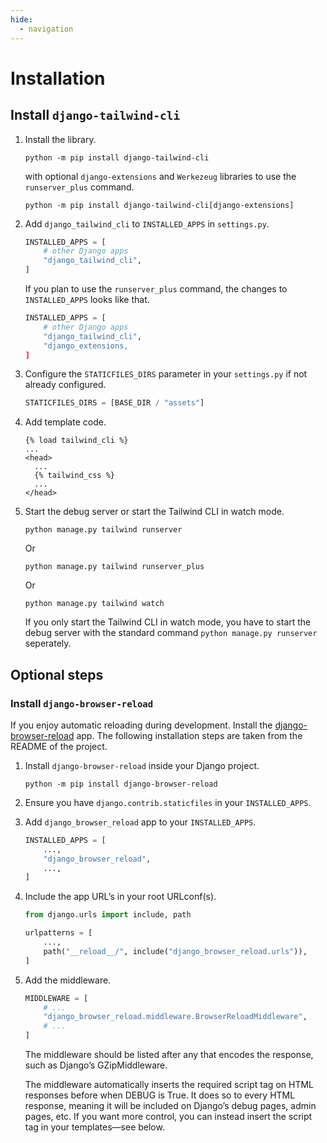 ```yaml
---
hide:
  - navigation
---
```


# Installation

## Install `django-tailwind-cli`

1. Install the library.

   ```shell
   python -m pip install django-tailwind-cli
   ```

   with optional `django-extensions` and `Werkezeug` libraries to use the `runserver_plus` command.

   ```shell
   python -m pip install django-tailwind-cli[django-extensions]
   ```

2. Add `django_tailwind_cli` to `INSTALLED_APPS` in `settings.py`.

   ```python
   INSTALLED_APPS = [
       # other Django apps
       "django_tailwind_cli",
   ]
   ```

   If you plan to use the `runserver_plus` command, the changes to `INSTALLED_APPS` looks like that.

   ```python
   INSTALLED_APPS = [
       # other Django apps
       "django_tailwind_cli",
       "django_extensions,
   ]
   ```

3. Configure the `STATICFILES_DIRS` parameter in your `settings.py` if not already configured.

   ```python
   STATICFILES_DIRS = [BASE_DIR / "assets"]
   ```

4. Add template code.

   ```htmldjango
   {% load tailwind_cli %}
   ...
   <head>
     ...
     {% tailwind_css %}
     ...
   </head>
   ```

5. Start the debug server or start the Tailwind CLI in watch mode.

   ```shell
   python manage.py tailwind runserver
   ```

   Or

   ```shell
   python manage.py tailwind runserver_plus
   ```

   Or

   ```shell
   python manage.py tailwind watch
   ```

   If you only start the Tailwind CLI in watch mode, you have to start the debug server with the standard command `python manage.py runserver` seperately.

## Optional steps

### Install `django-browser-reload`

If you enjoy automatic reloading during development. Install the [django-browser-reload](https://github.com/adamchainz/django-browser-reload) app. The following installation steps are taken from the README of the project.

1. Install `django-browser-reload` inside your Django project.

   ```shell
   python -m pip install django-browser-reload
   ```

2. Ensure you have `django.contrib.staticfiles` in your `INSTALLED_APPS`.

3. Add `django_browser_reload` app to your `INSTALLED_APPS`.

   ```python
   INSTALLED_APPS = [
       ...,
       "django_browser_reload",
       ...,
   ]
   ```

4. Include the app URL’s in your root URLconf(s).

   ```python
   from django.urls import include, path

   urlpatterns = [
       ...,
       path("__reload__/", include("django_browser_reload.urls")),
   ]
   ```

5. Add the middleware.

   ```python
   MIDDLEWARE = [
       # ...
       "django_browser_reload.middleware.BrowserReloadMiddleware",
       # ...
   ]
   ```

   The middleware should be listed after any that encodes the response, such as Django’s GZipMiddleware.

   The middleware automatically inserts the required script tag on HTML responses before </body> when DEBUG is True. It does so to every HTML response, meaning it will be included on Django’s debug pages, admin pages, etc. If you want more control, you can instead insert the script tag in your templates—see below.
